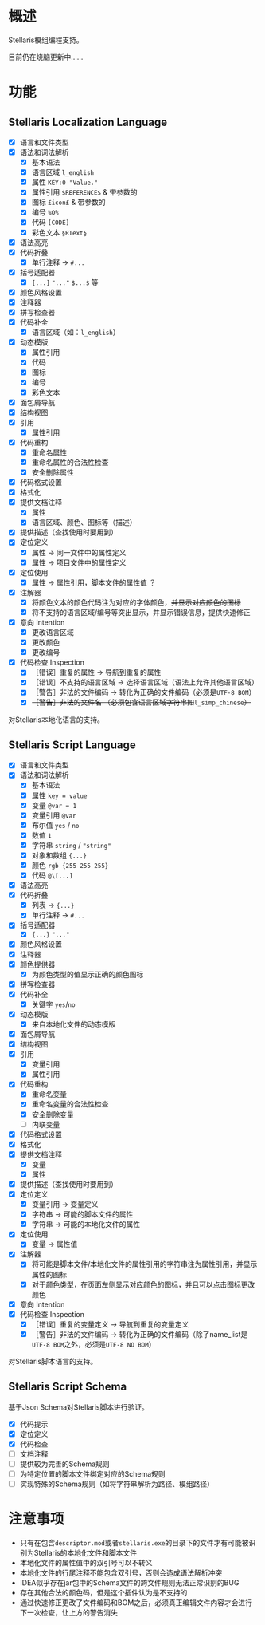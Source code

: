 # 概述

Stellaris模组编程支持。

目前仍在烧脑更新中……

# 功能

## Stellaris Localization Language

* [X] 语言和文件类型
* [X] 语法和词法解析
  * [X] 基本语法
  * [X] 语言区域 `l_english`
  * [X] 属性 `KEY:0 "Value."`
  * [X] 属性引用 `$REFERENCE$` & 带参数的
  * [X] 图标 `£icon£` & 带参数的
  * [X] 编号 `%O%`
  * [X] 代码 `[CODE]`
  * [X] 彩色文本 `§RText§`
* [X] 语法高亮
* [X] 代码折叠
  * [X] 单行注释 -> `#...`
* [X] 括号适配器
  * [X] `[...]` `"..."` `$...$` 等 
* [X] 颜色风格设置
* [X] 注释器
* [X] 拼写检查器
* [X] 代码补全
  * [X] 语言区域（如：`l_english`）
* [X] 动态模版
  * [X] 属性引用
  * [X] 代码
  * [X] 图标
  * [X] 编号
  * [X] 彩色文本
* [X] 面包屑导航
* [X] 结构视图
* [X] 引用
  * [X] 属性引用
* [X] 代码重构
  * [X] 重命名属性
  * [X] 重命名属性的合法性检查
  * [X] 安全删除属性
* [X] 代码格式设置
* [X] 格式化
* [X] 提供文档注释
  * [X] 属性
  * [X] 语言区域、颜色、图标等（描述）
* [X] 提供描述（查找使用时要用到）
* [X] 定位定义
  * [X] 属性 -> 同一文件中的属性定义
  * [X] 属性 -> 项目文件中的属性定义
* [X] 定位使用
  * [X] 属性 -> 属性引用，脚本文件的属性值 ？ 
* [X] 注解器
  * [X] 将颜色文本的颜色代码注为对应的字体颜色，~~并显示对应颜色的图标~~
  * [X] 将不支持的语言区域/编号等突出显示，并显示错误信息，提供快速修正
* [X] 意向 Intention
  * [X] 更改语言区域
  * [X] 更改颜色
  * [X] 更改编号
* [X] 代码检查 Inspection
  * [X] ［错误］重复的属性 → 导航到重复的属性
  * [X] ［错误］不支持的语言区域 → 选择语言区域（语法上允许其他语言区域）
  * [X] ［警告］非法的文件编码 → 转化为正确的文件编码（必须是`UTF-8 BOM`）
  * [X] ~~［警告］非法的文件名 （必须包含语言区域字符串如`l_simp_chinese`）~~

对Stellaris本地化语言的支持。 

## Stellaris Script Language

* [X] 语言和文件类型
* [X] 语法和词法解析
  * [X] 基本语法
  * [X] 属性 `key = value`
  * [X] 变量 `@var = 1`
  * [X] 变量引用 `@var`
  * [X] 布尔值 `yes` / `no`
  * [X] 数值 `1`
  * [X] 字符串 `string` / `"string"`
  * [X] 对象和数组 `{...}`
  * [X] 颜色 `rgb {255 255 255}`
  * [X] 代码 `@\[...]`
* [X] 语法高亮
* [X] 代码折叠
  * [X] 列表 -> `{...}`
  * [X] 单行注释 -> `#...`
* [X] 括号适配器
  * [X] `{...}` `"..."` 
* [X] 颜色风格设置
* [X] 注释器
* [X] 颜色提供器
  * [X] 为颜色类型的值显示正确的颜色图标
* [X] 拼写检查器
* [X] 代码补全
  * [X] 关键字 `yes`/`no`
* [X] 动态模版
  * [X] 来自本地化文件的动态模版 
* [X] 面包屑导航
* [X] 结构视图
* [X] 引用
  * [X] 变量引用
  * [X] 属性引用
* [X] 代码重构
  * [X] 重命名变量
  * [X] 重命名变量的合法性检查
  * [X] 安全删除变量
  * [ ] 内联变量
* [X] 代码格式设置
* [X] 格式化
* [X] 提供文档注释
  * [X] 变量
  * [X] 属性
* [X] 提供描述（查找使用时要用到）
* [X] 定位定义
  * [X] 变量引用 -> 变量定义
  * [X] 字符串 -> 可能的脚本文件的属性
  * [X] 字符串 -> 可能的本地化文件的属性
* [X] 定位使用
  * [X] 变量 -> 属性值
* [X] 注解器
  * [X] 将可能是脚本文件/本地化文件的属性引用的字符串注为属性引用，并显示属性的图标
  * [X] 对于颜色类型，在页面左侧显示对应颜色的图标，并且可以点击图标更改颜色
* [X] 意向 Intention
* [X] 代码检查 Inspection
  * [X] ［错误］重复的变量定义 → 导航到重复的变量定义
  * [X] ［警告］非法的文件编码 → 转化为正确的文件编码（除了name_list是`UTF-8 BOM`之外，必须是`UTF-8 NO BOM`）

对Stellaris脚本语言的支持。

## Stellaris Script Schema

基于Json Schema对Stellaris脚本进行验证。

* [X] 代码提示
* [X] 定位定义
* [X] 代码检查
* [ ] 文档注释
* [ ] 提供较为完善的Schema规则
* [ ] 为特定位置的脚本文件绑定对应的Schema规则
* [ ] 实现特殊的Schema规则（如将字符串解析为路径、模组路径）

# 注意事项

* 只有在包含`descriptor.mod`或者`stellaris.exe`的目录下的文件才有可能被识别为Stellaris的本地化文件和脚本文件
* 本地化文件的属性值中的双引号可以不转义
* 本地化文件的行尾注释不能包含双引号，否则会造成语法解析冲突
* IDEA似乎存在jar包中的Schema文件的跨文件规则无法正常识别的BUG
* 存在其他合法的颜色码，但是这个插件认为是不支持的
* 通过快速修正更改了文件编码和BOM之后，必须真正编辑文件内容才会进行下一次检查，让上方的警告消失
